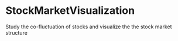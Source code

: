 StockMarketVisualization
========================

Study the co-fluctuation of stocks and visualize the the stock market structure
